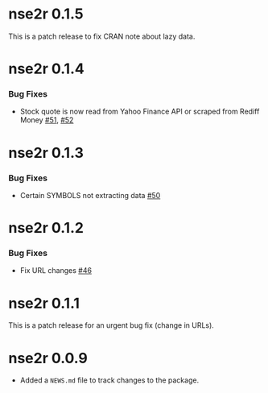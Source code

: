 # nse2r 0.1.5

This is a patch release to fix CRAN note about lazy data.

# nse2r 0.1.4

### Bug Fixes

- Stock quote is now read from Yahoo Finance API or scraped from Rediff Money [#51](https://github.com/rsquaredacademy/nse2r/issues/51), [#52](https://github.com/rsquaredacademy/nse2r/issues/52)

# nse2r 0.1.3

### Bug Fixes

- Certain SYMBOLS not extracting data [#50](https://github.com/rsquaredacademy/nse2r/issues/50)

# nse2r 0.1.2

### Bug Fixes

- Fix URL changes [#46](https://github.com/rsquaredacademy/nse2r/issues/46)

# nse2r 0.1.1

This is a patch release for an urgent bug fix (change in URLs).


# nse2r 0.0.9

* Added a `NEWS.md` file to track changes to the package.


